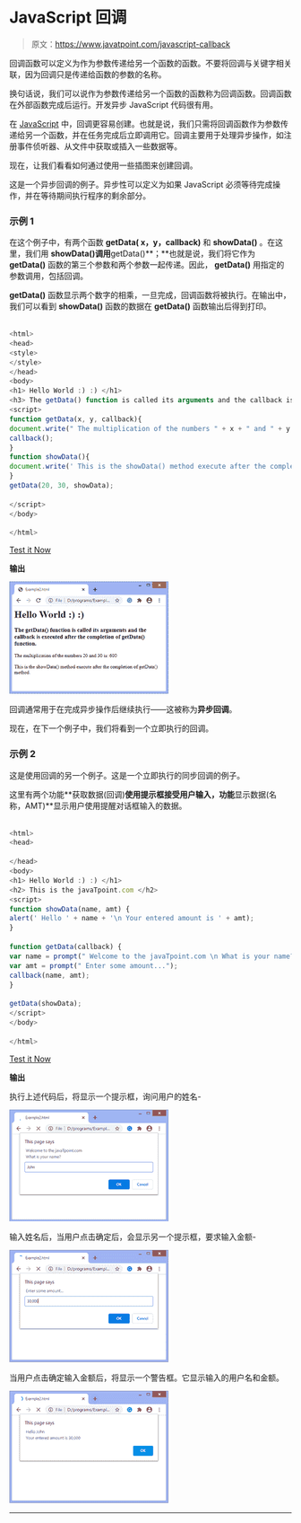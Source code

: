 # JavaScript 回调

> 原文：<https://www.javatpoint.com/javascript-callback>

回调函数可以定义为作为参数传递给另一个函数的函数。不要将回调与关键字相关联，因为回调只是传递给函数的参数的名称。

换句话说，我们可以说作为参数传递给另一个函数的函数称为回调函数。回调函数在外部函数完成后运行。开发异步 JavaScript 代码很有用。

在 [JavaScript](https://www.javatpoint.com/javascript-tutorial) 中，回调更容易创建。也就是说，我们只需将回调函数作为参数传递给另一个函数，并在任务完成后立即调用它。回调主要用于处理异步操作，如注册事件侦听器、从文件中获取或插入一些数据等。

现在，让我们看看如何通过使用一些插图来创建回调。

这是一个异步回调的例子。异步性可以定义为如果 JavaScript 必须等待完成操作，并在等待期间执行程序的剩余部分。

### 示例 1

在这个例子中，有两个函数 **getData( x，y，callback)** 和 **showData()** 。在这里，我们用 **showData()调用**getData()**；**也就是说，我们将它作为 **getData()** 函数的第三个参数和两个参数一起传递。因此， **getData()** 用指定的参数调用，包括回调。

**getData()** 函数显示两个数字的相乘，一旦完成，回调函数将被执行。在输出中，我们可以看到 **showData()** 函数的数据在 **getData()** 函数输出后得到打印。

```js

<html>
<head>
<style>
</style>
</head>
<body>
<h1> Hello World :) :) </h1>
<h3> The getData() function is called its arguments and the callback is executed after the completion of getData() function. </h3>
<script>
function getData(x, y, callback){
document.write(" The multiplication of the numbers " + x + " and " + y + " is: " + (x*y) + "<br><br>" );
callback();
}
function showData(){
document.write(' This is the showData() method execute after the completion of getData() method.');
}
getData(20, 30, showData);

</script>
</body>

</html>

```

[Test it Now](https://www.javatpoint.com/oprweb/test.jsp?filename=javascript-callback1)

**输出**

![JavaScript callback](img/2dd7e2d9c7d64bad43ae911ae6b21c9f.png)

回调通常用于在完成异步操作后继续执行——这被称为**异步回调**。

现在，在下一个例子中，我们将看到一个立即执行的回调。

### 示例 2

这是使用回调的另一个例子。这是一个立即执行的同步回调的例子。

这里有两个功能**获取数据(回调)**使用提示框接受用户输入，功能**显示数据(名称，AMT)**显示用户使用提醒对话框输入的数据。

```js

<html>
<head>

</head>
<body>
<h1> Hello World :) :) </h1>
<h2> This is the javaTpoint.com </h2>
<script>
function showData(name, amt) {
alert(' Hello ' + name + '\n Your entered amount is ' + amt);
}

function getData(callback) {
var name = prompt(" Welcome to the javaTpoint.com \n What is your name?");
var amt = prompt(" Enter some amount...");
callback(name, amt);
}

getData(showData);
</script>
</body>

</html>

```

[Test it Now](https://www.javatpoint.com/oprweb/test.jsp?filename=javascript-callback2)

**输出**

执行上述代码后，将显示一个提示框，询问用户的姓名-

![JavaScript callback](img/20830eb1921e38814b5f3fc7625e83bb.png)

输入姓名后，当用户点击确定后，会显示另一个提示框，要求输入金额-

![JavaScript callback](img/cb1c77decd506a0fa93df85b68151b1e.png)

当用户点击确定输入金额后，将显示一个警告框。它显示输入的用户名和金额。

![JavaScript callback](img/a68884b342f726aa42515781c2072f69.png)

* * *
